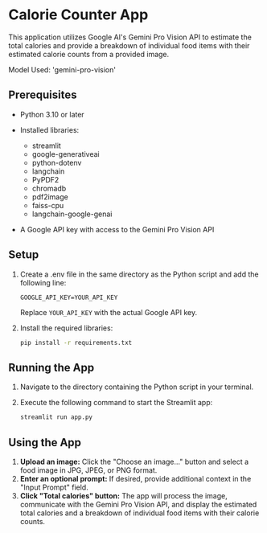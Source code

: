 # Calorie Counter App

This application utilizes Google AI's Gemini Pro Vision API to estimate the total calories and provide a breakdown of individual food items with their estimated calorie counts from a provided image.

Model Used: 'gemini-pro-vision'

## Prerequisites

- Python 3.10 or later
- Installed libraries:
    - streamlit
    - google-generativeai
    - python-dotenv
    - langchain
    - PyPDF2
    - chromadb
    - pdf2image
    - faiss-cpu
    - langchain-google-genai
  
- A Google API key with access to the Gemini Pro Vision API

## Setup

1. Create a .env file in the same directory as the Python script and add the following line:

   ```
   GOOGLE_API_KEY=YOUR_API_KEY
   ```

   Replace `YOUR_API_KEY` with the actual Google API key.

2. Install the required libraries:

   ```bash
   pip install -r requirements.txt
   ```

## Running the App

1. Navigate to the directory containing the Python script in your terminal.
2. Execute the following command to start the Streamlit app:

   ```bash
   streamlit run app.py
   ```

## Using the App

1. **Upload an image:** Click the "Choose an image..." button and select a food image in JPG, JPEG, or PNG format.
2. **Enter an optional prompt:** If desired, provide additional context in the "Input Prompt" field.
3. **Click "Total calories" button:** The app will process the image, communicate with the Gemini Pro Vision API, and display the estimated total calories and a breakdown of individual food items with their calorie counts.
